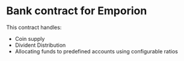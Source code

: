 # Bank contract for Emporion

This contract handles:
- Coin supply
- Divident Distribution
- Allocating funds to predefined accounts using configurable ratios
